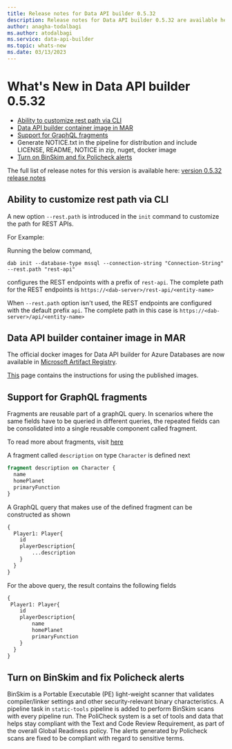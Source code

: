 ```yaml
---
title: Release notes for Data API builder 0.5.32
description: Release notes for Data API builder 0.5.32 are available here.
author: anagha-todalbagi 
ms.author: atodalbagi
ms.service: data-api-builder 
ms.topic: whats-new 
ms.date: 03/13/2023
---
```


# What's New in Data API builder 0.5.32

- [Ability to customize rest path via CLI](#ability-to-customize-rest-path-via-cli)
- [Data API builder container image in MAR](#data-api-builder-container-image-in-mar)
- [Support for GraphQL fragments](#support-for-graphql-fragments)
- Generate NOTICE.txt in the pipeline for distribution and include LICENSE, README, NOTICE in zip, nuget, docker image
- [Turn on BinSkim and fix Policheck alerts](#turn-on-binskim-and-fix-policheck-alerts)

The full list of release notes for this version is available here: [version 0.5.32 release notes](https://github.com/Azure/data-api-builder/releases/tag/v0.5.32-beta)

## Ability to customize rest path via CLI

A new option `--rest.path` is introduced in the `init` command to customize the path for REST APIs.

For Example:

Running the below command,

```text
dab init --database-type mssql --connection-string "Connection-String" --rest.path "rest-api" 
```

configures the REST endpoints with a prefix of `rest-api`. The complete path for the REST endpoints is
`https://<dab-server>/rest-api/<entity-name>`

When `--rest.path` option isn't used, the REST endpoints are configured with the default prefix `api`. The complete path in this case is
`https://<dab-server>/api/<entity-name>`

## Data API builder container image in MAR

The official docker images for Data API builder for Azure Databases are now available in [Microsoft Artifact Registry](https://mcr.microsoft.com/product/azure-databases/data-api-builder/tags).

[This](https://mcr.microsoft.com/en-us/product/azure-databases/data-api-builder/about) page contains the instructions for using the published images.

## Support for GraphQL fragments

Fragments are reusable part of a graphQL query. In scenarios where the same fields have to be queried in different queries, the repeated fields can be consolidated into a single reusable component called fragment.

To read more about fragments, visit [here](https://graphql.org/learn/queries/)

A fragment called `description` on type `Character` is defined next

```graphql
fragment description on Character {
  name
  homePlanet
  primaryFunction
}
```

A GraphQL query that makes use of the defined fragment can be constructed as shown

```graphql
{
  Player1: Player{
    id
    playerDescription{
        ...description
    }
  }
}
```

For the above query, the result contains the following fields

```graphql
{
 Player1: Player{
    id
    playerDescription{
        name
        homePlanet
        primaryFunction
    }
  }   
}
```

## Turn on BinSkim and fix Policheck alerts

BinSkim is a Portable Executable (PE) light-weight scanner that validates compiler/linker settings and other security-relevant binary characteristics. A pipeline task in `static-tools` pipeline is added to perform BinSkim scans with every pipeline run. The PoliCheck system is a set of tools and data that helps stay compliant with the Text and Code Review Requirement, as part of the overall Global Readiness policy. The alerts generated by Policheck scans are fixed to be compliant with regard to sensitive terms.
